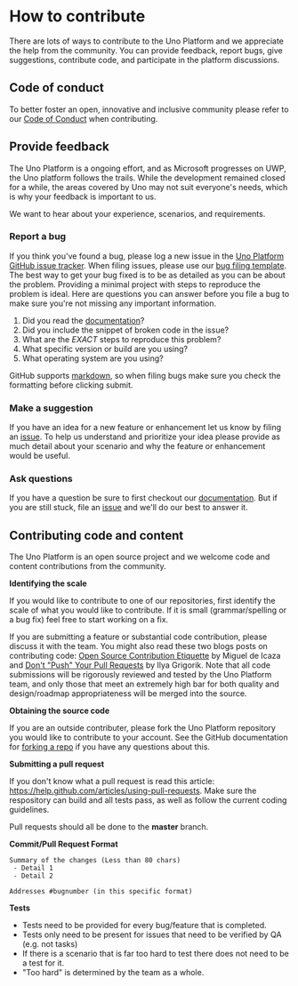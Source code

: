 # How to contribute

There are lots of ways to contribute to the Uno Platform and we appreciate the help from the community. You can provide feedback, report bugs, give suggestions, contribute code, and participate in the platform discussions.

## Code of conduct

To better foster an open, innovative and inclusive community please refer to our [Code of Conduct](CODE_OF_CONDUCT.md) when contributing.

## Provide feedback

The Uno Platform is a ongoing effort, and as Microsoft progresses on UWP, the Uno platform follows the trails. While the development remained closed for a while, the areas covered by Uno may not suit everyone's needs, which is why your feedback is important to us. 

We want to hear about your experience, scenarios, and requirements.

### Report a bug

If you think you've found a bug, please log a new issue in the [Uno Platform GitHub issue tracker](https://github.com/nventive/Uno/issues). When filing issues, please use our [bug filing template](https://github.com/nventive/Uno/wiki/Functional-Bug-Template).
The best way to get your bug fixed is to be as detailed as you can be about the problem.
Providing a minimal project with steps to reproduce the problem is ideal.
Here are questions you can answer before you file a bug to make sure you're not missing any important information.

1. Did you read the [documentation](https://github.com/nventive/Uno/tree/master/doc/index.md)?
2. Did you include the snippet of broken code in the issue?
3. What are the *EXACT* steps to reproduce this problem?
4. What specific version or build are you using?
5. What operating system are you using?

GitHub supports [markdown](https://help.github.com/articles/github-flavored-markdown/), so when filing bugs make sure you check the formatting before clicking submit.

### Make a suggestion

If you have an idea for a new feature or enhancement let us know by filing an [issue](https://github.com/nventive/Uno/issues). To help us understand and prioritize your idea please provide as much detail about your scenario and why the feature or enhancement would be useful.

### Ask questions

If you have a question be sure to first checkout our [documentation](https://github.com/nventive/Uno/tree/master/doc/index.md). But if you are still stuck, file an [issue](https://github.com/nventive/Uno/issues) and we'll do our best to answer it.

## Contributing code and content

The Uno Platform is an open source project and we welcome code and content contributions from the community.

**Identifying the scale**

If you would like to contribute to one of our repositories, first identify the scale of what you would like to contribute. If it is small (grammar/spelling or a bug fix) feel free to start working on a fix.

If you are submitting a feature or substantial code contribution, please discuss it with the team. You might also read these two blogs posts on contributing code: [Open Source Contribution Etiquette](http://tirania.org/blog/archive/2010/Dec-31.html) by Miguel de Icaza and [Don't "Push" Your Pull Requests](https://www.igvita.com/2011/12/19/dont-push-your-pull-requests/) by Ilya Grigorik. Note that all code submissions will be rigorously reviewed and tested by the Uno Platform team, and only those that meet an extremely high bar for both quality and design/roadmap appropriateness will be merged into the source.

**Obtaining the source code**

If you are an outside contributer, please fork the Uno Platform repository you would like to contribute to your account. See the GitHub documentation for [forking a repo](https://help.github.com/articles/fork-a-repo/) if you have any questions about this. 

**Submitting a pull request**

If you don't know what a pull request is read this article: https://help.github.com/articles/using-pull-requests. Make sure the respository can build and all tests pass, as well as follow the current coding guidelines.

Pull requests should all be done to the **master** branch. 

**Commit/Pull Request Format**

```
Summary of the changes (Less than 80 chars)
 - Detail 1
 - Detail 2

Addresses #bugnumber (in this specific format)
```

**Tests**

-  Tests need to be provided for every bug/feature that is completed.
-  Tests only need to be present for issues that need to be verified by QA (e.g. not tasks)
-  If there is a scenario that is far too hard to test there does not need to be a test for it.
  - "Too hard" is determined by the team as a whole.
